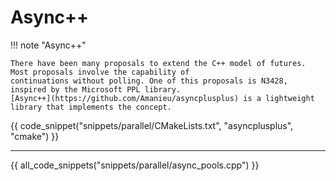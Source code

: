 # Async++

!!! note "Async++"

    There have been many proposals to extend the C++ model of futures. Most proposals involve the capability of 
    continuations without polling. One of this proposals is N3428, inspired by the Microsoft PPL library.
    [Async++](https://github.com/Amanieu/asyncplusplus) is a lightweight library that implements the concept.

{{ code_snippet("snippets/parallel/CMakeLists.txt", "asyncplusplus", "cmake") }}

<hr>

{{ all_code_snippets("snippets/parallel/async_pools.cpp") }}




